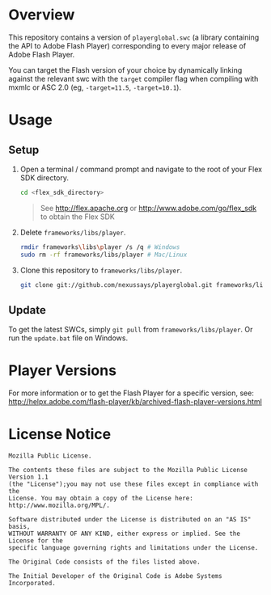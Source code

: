 Overview
========

This repository contains a version of `playerglobal.swc` (a library containing the API to Adobe Flash Player) corresponding to every major release of Adobe Flash Player.

You can target the Flash version of your choice by dynamically linking against the relevant swc with the `target` compiler flag when compiling with mxmlc or ASC 2.0 (eg, `-target=11.5`, `-target=10.1`).


Usage
=====

Setup
-----

1. Open a terminal / command prompt and navigate to the root of your Flex SDK directory.
   
   ```bash
   cd <flex_sdk_directory>
   ```
   
   > See http://flex.apache.org or http://www.adobe.com/go/flex_sdk to obtain the Flex SDK
   
2. Delete `frameworks/libs/player`.
   
   ```bash
   rmdir frameworks\libs\player /s /q # Windows
   sudo rm -rf frameworks/libs/player # Mac/Linux
   ```

3. Clone this repository to `frameworks/libs/player`.
   
   ```bash
   git clone git://github.com/nexussays/playerglobal.git frameworks/libs/player
   ```

Update
------

To get the latest SWCs, simply `git pull` from `frameworks/libs/player`. Or run the `update.bat` file on Windows.


Player Versions
===============

For more information or to get the Flash Player for a specific version, see: http://helpx.adobe.com/flash-player/kb/archived-flash-player-versions.html


License Notice
==============

```
Mozilla Public License.

The contents these files are subject to the Mozilla Public License Version 1.1
(the "License");you may not use these files except in compliance with the
License. You may obtain a copy of the License here: http://www.mozilla.org/MPL/.

Software distributed under the License is distributed on an "AS IS" basis,
WITHOUT WARRANTY OF ANY KIND, either express or implied. See the License for the
specific language governing rights and limitations under the License.

The Original Code consists of the files listed above.

The Initial Developer of the Original Code is Adobe Systems Incorporated.
```
